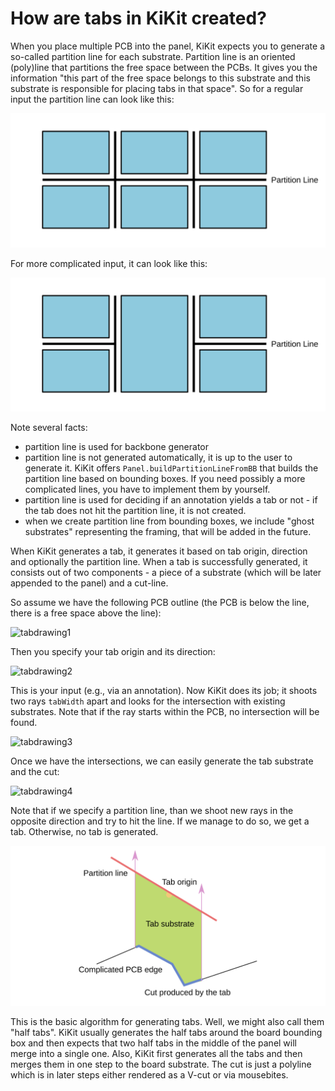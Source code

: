 # How are tabs in KiKit created?

When you place multiple PCB into the panel, KiKit expects you to generate a
so-called partition line for each substrate. Partition line is an oriented
(poly)line that partitions the free space between the PCBs. It gives you the
information "this part of the free space belongs to this substrate and this
substrate is responsible for placing tabs in that space". So for a regular input the partition line can look like this:

![partition1](resources/partition1.svg)

For more complicated input, it can look like this:

![partition2](resources/partition2.svg)

Note several facts:
- partition line is used for backbone generator
- partition line is not generated automatically, it is up to the user to
  generate it. KiKit offers `Panel.buildPartitionLineFromBB` that builds the
  partition line based on bounding boxes. If you need possibly a more
  complicated lines, you have to implement them by yourself.
- partition line is used for deciding if an annotation yields a tab or not - if
  the tab does not hit the partition line, it is not created.
- when we create partition line from bounding boxes, we include "ghost
  substrates" representing the framing, that will be added in the future.

When KiKit generates a tab, it generates it based on tab origin, direction and
optionally the partition line. When a tab is successfully generated, it consists
out of two components - a piece of a substrate (which will be later appended to
the panel) and a cut-line.

So assume we have the following PCB outline (the PCB is below the line, there is
a free space above the line):

![tabdrawing1](resources/tabdrawing1.svg)

Then you specify your tab origin and its direction:

![tabdrawing2](resources/tabdrawing2.svg)

This is your input (e.g., via an annotation). Now KiKit does its job; it shoots
two rays `tabWidth` apart and looks for the intersection with existing
substrates. Note that if the ray starts within the PCB, no intersection will be
found.

![tabdrawing3](resources/tabdrawing3.svg)

Once we have the intersections, we can easily generate the tab substrate and the
cut:

![tabdrawing4](resources/tabdrawing4.svg)

Note that if we specify a partition line, than we shoot new rays in the opposite
direction and try to hit the line. If we manage to do so, we get a tab.
Otherwise, no tab is generated.

![tabdrawing5](resources/tabdrawing5.svg)

This is the basic algorithm for generating tabs. Well, we might also call them
"half tabs". KiKit usually generates the half tabs around the board bounding box
and then expects that two half tabs in the middle of the panel will merge into a
single one. Also, KiKit first generates all the tabs and then merges them in one
step to the board substrate. The cut is just a polyline which is in later steps
either rendered as a V-cut or via mousebites.